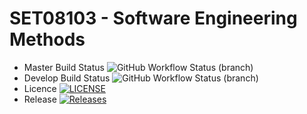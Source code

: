 # SET08103 - Software Engineering Methods

- Master Build Status ![GitHub Workflow Status (branch)](https://img.shields.io/github/actions/workflow/status/immatthewmccolm/SET08103---seMethods/main.yml?branch=master)
- Develop Build Status ![GitHub Workflow Status (branch)](https://img.shields.io/github/actions/workflow/status/immatthewmccolm/SET08103---seMethods/main.yml?branch=develop)
- Licence [![LICENSE](https://img.shields.io/github/license/immatthewmccolm/SET08103---seMethods.svg)](https://github.com/immatthewmccolm/SET08103---seMethods/blob/master/LICENSE)
- Release [![Releases](https://img.shields.io/github/release/immatthewmccolm/SET08103---seMethods/all.svg)](https://github.com/immatthewmccolm/SET08103---seMethods/releases)